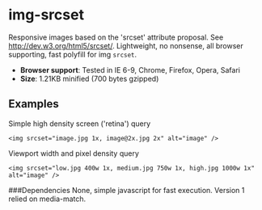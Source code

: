img-srcset
==========

Responsive images based on the 'srcset' attribute proposal. See http://dev.w3.org/html5/srcset/. 
Lightweight, no nonsense, all browser supporting, fast polyfill for img ```srcset```.

* **Browser support**: Tested in IE 6-9, Chrome, Firefox, Opera, Safari
* **Size**: 1.21KB minified (700 bytes gzipped)

Examples
---
Simple high density screen ('retina') query
```
<img srcset="image.jpg 1x, image@2x.jpg 2x" alt="image" />
```

Viewport width and pixel density query
```
<img srcset="low.jpg 400w 1x, medium.jpg 750w 1x, high.jpg 1000w 1x" alt="image" />
```

###Dependencies
None, simple javascript for fast execution. Version 1 relied on media-match.

